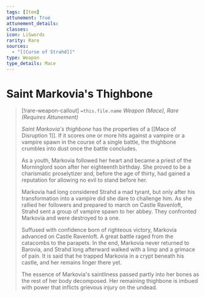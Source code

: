 ```yaml
---
tags: [Item]
attunement: True
attunement_details: 
classes: 
icon: LiSwords
rarity: Rare
sources:
  - "[[Curse of Strahd]]"
type: Weapon
type_details: Mace
---
```

# Saint Markovia's Thighbone
>[!rare-weapon-callout] `=this.file.name`
>*Weapon (Mace), Rare (Requires Attunement)*
>
>*Saint Markovia's thighbone* has the properties of a [[Mace of Disruption 1]]. If it scores one or more hits against a vampire or a vampire spawn in the course of a single battle, the thighbone crumbles into dust once the battle concludes.
>
>As a youth, Markovia followed her heart and became a priest of the Morninglord soon after her eighteenth birthday. She proved to be a charismatic proselytizer and, before the age of thirty, had gained a reputation for allowing no evil to stand before her.
>
>Markovia had long considered Strahd a mad tyrant, but only after his transformation into a vampire did she dare to challenge him. As she rallied her followers and prepared to march on Castle Ravenloft, Strahd sent a group of vampire spawn to her abbey. They confronted Markovia and were destroyed to a one.
>
>Suffused with confidence born of righteous victory, Markovia advanced on Castle Ravenloft. A great battle raged from the catacombs to the parapets. In the end, Markovia never returned to Barovia, and Strahd long afterward walked with a limp and a grimace of pain. It is said that he trapped Markovia in a crypt beneath his castle, and her remains linger there yet.
>
>The essence of Markovia's saintliness passed partly into her bones as the rest of her body decomposed. Her remaining thighbone is imbued with power that inflicts grievous injury on the undead.
>
>
